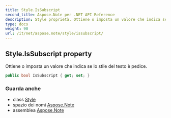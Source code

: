 ```yaml
---
title: Style.IsSubscript
second_title: Aspose.Note per .NET API Reference
description: Style proprietà. Ottiene o imposta un valore che indica se lo stile del testo è pedice.
type: docs
weight: 90
url: /it/net/aspose.note/style/issubscript/
---
```

## Style.IsSubscript property

Ottiene o imposta un valore che indica se lo stile del testo è pedice.

```csharp
public bool IsSubscript { get; set; }
```

### Guarda anche

* class [Style](../)
* spazio dei nomi [Aspose.Note](../../style/)
* assemblea [Aspose.Note](../../../)



